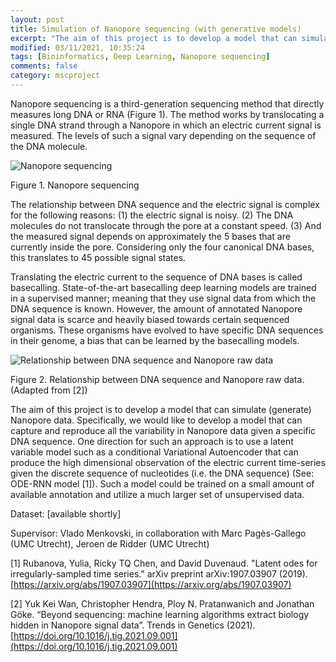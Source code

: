 ```yaml
---
layout: post
title: Simulation of Nanopore sequencing (with generative models) 
excerpt: "The aim of this project is to develop a model that can simulate (generate) Nanopore data. Specifically, we would like to develop a model that can capture and reproduce all the variability in Nanopore data given a specific DNA sequence."
modified: 03/11/2021, 10:35:24
tags: [Bioinformatics, Deep Learning, Nanopore sequencing]
comments: false
category: mscproject
---
```

Nanopore sequencing is a third-generation sequencing method that directly measures long DNA or RNA (Figure 1). The method works by translocating a single DNA strand through a Nanopore in which an electric current signal is measured. The levels of such a signal vary depending on the sequence of the DNA molecule. 

![Nanopore sequencing](../../images/posts/nano-pore.png)

Figure 1. Nanopore sequencing

The relationship between DNA sequence and the electric signal is complex for the following reasons: (1) the electric signal is noisy. (2) The DNA molecules do not translocate through the pore at a constant speed. (3) And the measured signal depends on approximately the 5 bases that are currently inside the pore. Considering only the four canonical DNA bases, this translates to 45 possible signal states. 

Translating the electric current to the sequence of DNA bases is called basecalling. State-of-the-art basecalling deep learning models are trained in a supervised manner; meaning that they use signal data from which the DNA sequence is known. However, the amount of annotated Nanopore signal data is scarce and heavily biased towards certain sequenced organisms. These organisms have evolved to have specific DNA sequences in their genome, a bias that can be learned by the basecalling models. 

![Relationship between DNA sequence and Nanopore raw data](../../images/posts/nano-pore-data.png)

Figure 2. Relationship between DNA sequence and Nanopore raw data. (Adapted from [2])

The aim of this project is to develop a model that can simulate (generate) Nanopore data. Specifically, we would like to develop a model that can capture and reproduce all the variability in Nanopore data given a specific DNA sequence. One direction for such an approach is to use a latent variable model such as a conditional Variational Autoencoder that can produce the high dimensional observation of the electric current time-series given the discrete sequence of nucleotides (i.e. the DNA sequence) (See: ODE-RNN model [1]). Such a model could be trained on a small amount of available annotation and utilize a much larger set of unsupervised data. 

Dataset: [available shortly]

Supervisor: Vlado Menkovski, in collaboration with Marc Pagès-Gallego (UMC Utrecht), Jeroen de Ridder (UMC Utrecht)

[1] Rubanova, Yulia, Ricky TQ Chen, and David Duvenaud. "Latent odes for irregularly-sampled time series." arXiv preprint arXiv:1907.03907 (2019). [https://arxiv.org/abs/1907.03907](https://arxiv.org/abs/1907.03907)

[2] Yuk Kei Wan, Christopher Hendra, Ploy N. Pratanwanich and Jonathan Göke. “Beyond sequencing: machine learning algorithms extract biology hidden in Nanopore signal data”. Trends in Genetics (2021). [https://doi.org/10.1016/j.tig.2021.09.001](https://doi.org/10.1016/j.tig.2021.09.001)

 


